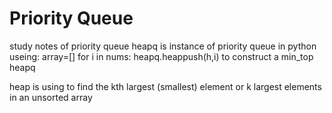 # Priority Queue
study notes of priority queue
heapq is instance of priority queue in python
useing:
array=[]
for i in nums:
    heapq.heappush(h,i)
to construct a min_top heapq

heap is using to find the kth largest (smallest) element or k largest elements  in an unsorted array
